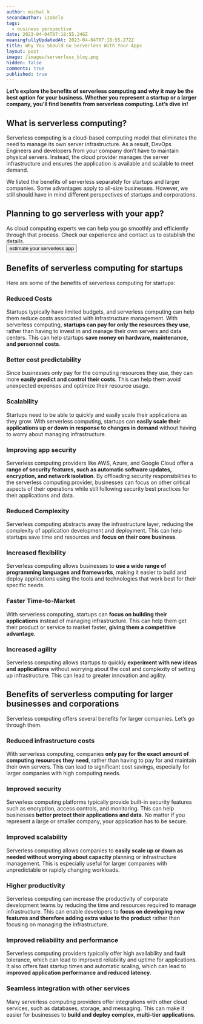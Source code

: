 ```yaml
---
author: michal k
secondAuthor: izabela
tags:
  - business perspective
date: 2023-04-04T07:18:55.246Z
meaningfullyUpdatedAt: 2023-04-04T07:18:55.272Z
title: Why You Should Go Serverless With Your Apps
layout: post
image: /images/serverless_blog.png
hidden: false
comments: true
published: true
---
```

**Let’s explore the benefits of serverless computing and why it may be the best option for your business. Whether you represent a startup or a larger company, you’ll find benefits from serverless computing. Let’s dive in!**

## What is serverless computing?

Serverless computing is a cloud-based computing model that eliminates the need to manage its own server infrastructure. As a result, DevOps Engineers and developers from your company don’t have to maintain physical servers. Instead, the cloud provider manages the server infrastructure and ensures the application is available and scalable to meet demand.

We listed the benefits of serverless separately for startups and larger companies. Some advantages apply to all-size businesses. However, we still should have in mind different perspectives of startups and corporations.

<div class='block-button'><h2>Planning to go serverless with your app? </h2><div>As cloud computing experts we can help you go smoothly and efficiently through that process. Check our experience and contact us to establish the details.</div><a href="/our-areas/cloud-services"><button>estimate your serverless app</button></a></div>

## Benefits of serverless computing for startups

Here are some of the benefits of serverless computing for startups:

### Reduced Costs

Startups typically have limited budgets, and serverless computing can help them reduce costs associated with infrastructure management. With serverless computing, **startups can pay for only the resources they use**, rather than having to invest in and manage their own servers and data centers. This can help startups **save money on hardware, maintenance, and personnel costs**.

### Better cost predictability

Since businesses only pay for the computing resources they use, they can more **easily predict and control their costs**. This can help them avoid unexpected expenses and optimize their resource usage.

### Scalability

Startups need to be able to quickly and easily scale their applications as they grow. With serverless computing, startups can **easily scale their applications up or down in response to changes in demand** without having to worry about managing infrastructure.

### Improving app security

Serverless computing providers like AWS, Azure, and Google Cloud offer a **range of security features, such as automatic software updates, encryption, and network isolation**. By offloading security responsibilities to the serverless computing provider, businesses can focus on other critical aspects of their operations while still following security best practices for their applications and data.

### Reduced Complexity

Serverless computing abstracts away the infrastructure layer, reducing the complexity of application development and deployment. This can help startups save time and resources and **focus on their core business**.

### Increased flexibility

Serverless computing allows businesses to **use a wide range of programming languages and frameworks**, making it easier to build and deploy applications using the tools and technologies that work best for their specific needs.

### Faster Time-to-Market

With serverless computing, startups can **focus on building their applications** instead of managing infrastructure. This can help them get their product or service to market faster, **giving them a competitive advantage**.

### Increased agility

Serverless computing allows startups to quickly **experiment with new ideas and applications** without worrying about the cost and complexity of setting up infrastructure. This can lead to greater innovation and agility.

## Benefits of serverless computing for larger businesses and corporations

Serverless computing offers several benefits for larger companies. Let’s go through them.

### Reduced infrastructure costs 

With serverless computing, companies **only pay for the exact amount of computing resources they need**, rather than having to pay for and maintain their own servers. This can lead to significant cost savings, especially for larger companies with high computing needs.

### Improved security 

Serverless computing platforms typically provide built-in security features such as encryption, access controls, and monitoring. This can help businesses **better protect their applications and data**. No matter if you represent a large or smaller company, your application has to be secure.

### Improved scalability

Serverless computing allows companies to **easily scale up or down as needed without worrying about capacity** planning or infrastructure management. This is especially useful for larger companies with unpredictable or rapidly changing workloads.

### Higher productivity

Serverless computing can increase the productivity of corporate development teams by reducing the time and resources required to manage infrastructure. This can enable developers to **focus on developing new features and therefore adding extra value to the product** rather than focusing on managing the infrastructure.

### Improved reliability and performance

Serverless computing providers typically offer high availability and fault tolerance, which can lead to improved reliability and uptime for applications. It also offers fast startup times and automatic scaling, which can lead to **improved application performance and reduced latency**.

### Seamless integration with other services 

Many serverless computing providers offer integrations with other cloud services, such as databases, storage, and messaging. This can make it easier for businesses to **build and deploy complex, multi-tier applications**.